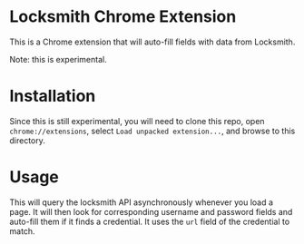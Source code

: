 # Locksmith Chrome Extension
This is a Chrome extension that will auto-fill fields with data from Locksmith.

Note: this is experimental.

# Installation
Since this is still experimental, you will need to clone this repo, open
`chrome://extensions`, select `Load unpacked extension...`, and browse to this
directory.

# Usage
This will query the locksmith API asynchronously whenever you load a page.  It
will then look for corresponding username and password fields and auto-fill them
if it finds a credential.  It uses the `url` field of the credential to match.
